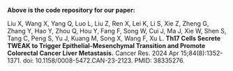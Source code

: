 **Above is the code repository for our paper:**

Liu X, Wang X, Yang Q, Luo L, Liu Z, Ren X, Lei K, Li S, Xie Z, Zheng G, Zhang Y, Hao Y, Zhou Q, Hou Y, Fang F, Song W, Cui J, Ma J, Xie W, Shen S, Tang C, Peng S, Yu J, Kuang M, Song X, Wang F, Xu L. **Th17 Cells Secrete TWEAK to Trigger Epithelial-Mesenchymal Transition and Promote Colorectal Cancer Liver Metastasis.** Cancer Res. 2024 Apr 15;84(8):1352-1371. doi: 10.1158/0008-5472.CAN-23-2123. PMID: 38335276.
